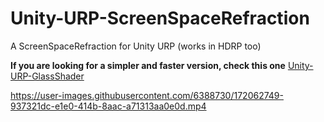 # Unity-URP-ScreenSpaceRefraction

A ScreenSpaceRefraction for Unity URP (works in HDRP too)

**If you are looking for a simpler and faster version, check this one** [Unity-URP-GlassShader](https://github.com/omid3098/Unity-URP-GlassShader)


https://user-images.githubusercontent.com/6388730/172062749-937321dc-e1e0-414b-8aac-a71313aa0e0d.mp4

